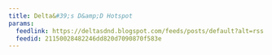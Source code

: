 ```yaml
---
title: Delta&#39;s D&amp;D Hotspot
params:
  feedlink: https://deltasdnd.blogspot.com/feeds/posts/default?alt=rss
  feedid: 21150028482246dd820d7090870f583e
---
```

